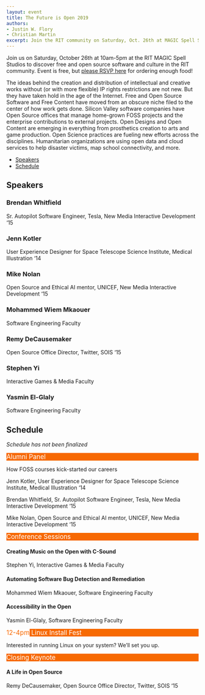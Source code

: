 ```yaml
---
layout: event
title: The Future is Open 2019
authors:
- Justin W. Flory
- Christian Martin
excerpt: Join the RIT community on Saturday, Oct. 26th at MAGIC Spell Studios to discover free and open source software and culture in Rochester.
---
```


Join us on Saturday, October 26th at 10am-5pm at the RIT MAGIC Spell Studios to discover free and open source software and culture in the RIT community.
Event is free, but [please RSVP here](https://www.eventbrite.co.uk/e/the-future-is-open-2019-tickets-75016553531) for ordering enough food!

The ideas behind the creation and distribution of intellectual and creative works without (or with more flexible) IP rights restrictions are not new.
But they have taken hold in the age of the Internet.
Free and Open Source Software and Free Content have moved from an obscure niche filed to the center of how work gets done.
Silicon Valley software companies have Open Source offices that manage home-grown FOSS projects and the enterprise contributions to external projects.
Open Designs and Open Content are emerging in everything from prosthetics creation to arts and game production.
Open Science practices are fueling new efforts across the disciplines.
Humanitarian organizations are using open data and cloud services to help disaster victims, map school connectivity, and more.

<ul class="nav nav-tabs mb-3" id="futureIsOpenTab" role="tablist">
    <li class="nav-item">
        <a class="nav-link active" id="speakers-tab" data-toggle="tab" href="#speakers" role="tab" aria-controls="speakers" aria-selected="true">Speakers</a>
    </li>
    <li class="nav-item">
        <a class="nav-link" id="schedule-tab" data-toggle="tab" href="#schedule" role="tab" aria-controls="schedule" aria-selected="false">Schedule</a>
    </li>
    <!--<li class="nav-item">
        <a class="nav-link" id="photos-tab" data-toggle="tab" href="#photos" role="tab" aria-controls="photos" aria-selected="false">Photos</a>
    </li>-->
</ul>
<div class="tab-content" id="futureIsOpenTabContent">
    <div class="tab-pane fade show active" id="speakers" role="tabpanel" aria-labelledby="speakers-tab">
        <h2>Speakers</h2>
        <div class="row">
            <div class="col-12 col-md-4 p-2">
                <div class="card">
                    <div class="card-body">
                        <h3 class="card-title">Brendan Whitfield</h3>
                        <p class="card-text">Sr. Autopilot Software Engineer, Tesla, New Media Interactive Development ‘15</p>
                    </div>
                </div>
            </div>
            <div class="col-12 col-md-4 p-2">
                <div class="card">
                    <div class="card-body">
                        <h3 class="card-title">Jenn Kotler</h3>
                        <p class="card-text">User Experience Designer for Space Telescope Science Institute, Medical Illustration ‘14</p>
                    </div>
                </div>
            </div>
            <div class="col-12 col-md-4 p-2">
                <div class="card">
                    <div class="card-body">
                        <h3 class="card-title">Mike Nolan</h3>
                        <p class="card-text">Open Source and Ethical AI mentor, UNICEF, New Media Interactive Development ‘15</p>
                    </div>
                </div>
            </div>
            <div class="col-12 col-md-4 p-2">
                <div class="card">
                    <div class="card-body">
                        <h3 class="card-title">Mohammed Wiem Mkaouer</h3>
                        <p class="card-text">Software Engineering Faculty</p>
                    </div>
                </div>
            </div>
            <div class="col-12 col-md-4 p-2">
                <div class="card">
                    <div class="card-body">
                        <h3 class="card-title">Remy DeCausemaker</h3>
                        <p class="card-text">Open Source Office Director, Twitter, SOIS ‘15</p>
                    </div>
                </div>
            </div>
            <div class="col-12 col-md-4 p-2">
                <div class="card">
                    <div class="card-body">
                        <h3 class="card-title">Stephen Yi</h3>
                        <p class="card-text">Interactive Games & Media Faculty</p>
                    </div>
                </div>
            </div>
            <div class="col-12 col-md-4 p-2">
                <div class="card">
                    <div class="card-body">
                        <h3 class="card-title">Yasmin El-Glaly</h3>
                        <p class="card-text">Software Engineering Faculty</p>
                    </div>
                </div>
            </div>
        </div>
    </div>
    <div class="tab-pane fade" id="schedule" role="tabpanel" aria-labelledby="schedule-tab">
        <h2>Schedule</h2>
        <p><em>Schedule has not been finalized</em></p>
        <div class="card mb-4">
            <div class="card-header" style="background-color:#F76902;color:white;font-size:larger;">Alumni Panel</div>
            <div class="card-body">
                <p class="card-text">How FOSS courses kick-started our careers</p>
            </div>
            <div class="list-group list-group-flush">
                <div class="list-group-item">
                    <p class="mb-0">Jenn Kotler, User Experience Designer for Space Telescope Science Institute, Medical Illustration ‘14</p>
                </div>
                <div class="list-group-item">
                    <p class="mb-0">Brendan Whitfield, Sr. Autopilot Software Engineer, Tesla, New Media Interactive Development ‘15</p>
                </div>
                <div class="list-group-item">
                    <p class="mb-0">Mike Nolan, Open Source and Ethical AI mentor, UNICEF, New Media Interactive Development ‘15</p>
                </div>
            </div>
        </div>
        <div class="card mb-4">
            <div class="card-header" style="background-color:#F76902;color:white;font-size:larger;">Conference Sessions</div>
            <div class="list-group list-group-flush">
                <div class="list-group-item">
                    <h4 class="mb-1">Creating Music on the Open with C-Sound</h4>
                    <p class="mb-0">Stephen Yi, Interactive Games & Media Faculty</p>
                </div>
                <div class="list-group-item">
                    <h4 class="mb-1">Automating Software Bug Detection and Remediation</h4>
                    <p class="mb-0">Mohammed Wiem Mkaouer, Software Engineering Faculty</p>
                </div>
                <div class="list-group-item">
                    <h4 class="mb-1">Accessibility in the Open</h4>
                    <p class="mb-0">Yasmin El-Glaly, Software Engineering Faculty</p>
                </div>
            </div>
        </div>
        <div class="card mb-4">
            <div class="card-header" style="background-color:#F76902;color:white;font-size:larger;">
                <span class="badge" style="background-color:white;color:#F76902;">12-4pm</span>
                Linux Install Fest
            </div>
            <div class="card-body">
                <p class="card-text">Interested in running Linux on your system? We’ll set you up.</p>
            </div>
        </div>
        <div class="card mb-4">
            <div class="card-header" style="background-color:#F76902;color:white;font-size:larger;">Closing Keynote</div>
            <div class="card-body">
                <h4 class="card-title">A Life in Open Source</h4>
                <p class="card-text">Remy DeCausemaker, Open Source Office Director, Twitter, SOIS ‘15</p>
            </div>
        </div>
    </div>
    <!--<div class="tab-pane fade" id="photos" role="tabpanel" aria-labelledby="photos-tab">
        <h2>Photos</h2>
        {% include content-blocks/gallery.html %}
    </div>-->
</div>